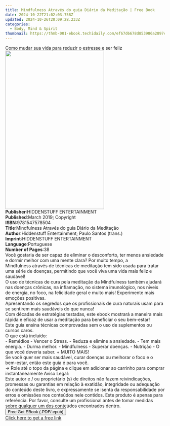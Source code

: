 ```yaml
---
title: Mindfulness Através do guia Diário da Meditação | Free Book
date: 2024-10-22T21:02:03.758Z
updated: 2024-10-26T20:09:28.233Z
categories:
  - Body, Mind & Spirit
thumbnail: https://thmb-001-ebook.techidaily.com/ef67d6678d853986a2897c74a0503c60a56f384bad283933a8666451d56714c1.jpg
---
```

<main id="book-container">
  <div class="flex flex-col">
    <div class="book-brief flex-1 py-6 px-4 sm:p-6 md:py-10 md:px-8">
      <!-- brief-->
      <div class="book-brief-main">
        Como mudar sua vida para reduzir o estresse e ser feliz
      </div>
    </div>
    <div
      class="book-meta-info flex-1 grid gap-4 col-start-1 col-end-3 row-start-1 sm:mb-6 sm:grid-cols-4 lg:gap-6 lg:col-start-2 lg:row-end-6 lg:row-span-6 lg:mb-0"
    >
      <div
        class="book-meta-info-left place-content-center mt-4 p-4 text-sm leading-6 col-start-2 col-span-2 dark:text-slate-400"
      >
        <img
          class="w-full h-500 object-cover rounded-lg sm:h-255 sm:col-span-2 lg:col-span-full"
          src="https://img-001-ebook.techidaily.com/722c618f49c0f70b664ea016ec6154c909acf3a44e603d2fb3f12f3802a87c7e.jpg"
          alt=""
          width="312"
          height="500"
        />
      </div>
      <div
        class="book-meta-info-right mt-2 col-start-1 row-start-2 col-span-3 self-center"
      >
        <!-- meta data  -->
        <div class="flex flex-col px-4 md:px-8">
          <div class="flex-1">
            <strong>Publisher</strong>:<span class="px-2"
              >HIDDENSTUFF ENTERTAINMENT</span
            >
          </div>
          <div class="flex-1">
            <strong>Published</strong>:<span class="px-2"
              >March 2019; Copyright</span
            >
          </div>
          <div class="flex-1">
            <strong>ISBN</strong>:<span class="px-2">9781547578504</span>
          </div>
          <div class="flex-1">
            <strong>Title</strong>:<span class="px-2"
              >Mindfulness Através do guia Diário da Meditação</span
            >
          </div>
          <div class="flex-1">
            <strong>Author</strong>:<span class="px-2"
              >Hiddenstuff Entertainment; Paulo Santos (trans.)</span
            >
          </div>
          <div class="flex-1">
            <strong>Imprint</strong>:<span class="px-2"
              >HIDDENSTUFF ENTERTAINMENT</span
            >
          </div>
          <div class="flex-1">
            <strong>Language</strong>:<span class="px-2">Portuguese</span>
          </div>
          <div class="flex-1">
            <strong>Number of Pages</strong>:<span class="px-2">38</span>
          </div>
        </div>
      </div>
    </div>
    <div class="book-description flex-1 py-6 px-4 sm:p-6 md:py-10 md:px-8">
      <div class="book-description-main">
        <div accordion-content="" id="description">
          Você gostaria de ser capaz de eliminar o desconforto, ter menos
          ansiedade e dormir melhor com uma mente clara?&nbsp;Por muito tempo, a
          Mindfulness&nbsp;através de técnicas de meditação tem sido usada para
          tratar uma série de doenças, permitindo que você viva uma vida mais
          feliz e saudável!<br />O uso de técnicas de cura pela meditação da
          Mindfulness&nbsp;também ajudará nas doenças crônicas, na inflamação,
          no sistema imunológico, nos níveis de energia, no foco, na felicidade
          geral e muito mais!&nbsp;Experimente mais emoções positivas.<br />Apresentando
          os segredos que os profissionais de cura naturais usam para se
          sentirem mais saudáveis ​​do que nunca!<br />Com décadas de
          estratégias testadas, este ebook mostrará a maneira mais rápida e
          eficaz de usar a meditação para beneficiar o seu bem-estar!<br />Este
          guia ensina técnicas comprovadas sem o uso de suplementos ou cursos
          caros.<br />O que está incluído:<br />- Remédios&nbsp;- Vencer o
          Stress.&nbsp;- Reduza e elimine a ansiedade.&nbsp;- Tem mais
          energia.&nbsp;- Durma melhor.&nbsp;- Mindfulness&nbsp;- Superar
          doenças.&nbsp;- Nutrição&nbsp;- O que você deveria saber.&nbsp;+ MUITO
          MAIS!<br />Se você quer ser mais saudável, curar doenças ou melhorar o
          foco e o bem-estar, então este guia é para você.<br />-&gt; Role até o
          topo da página e clique em adicionar ao carrinho para comprar
          instantaneamente Aviso Legal:&nbsp;<br />Este autor e / ou
          proprietário (s) de direitos não fazem reivindicações, promessas ou
          garantias em relação à exatidão, integridade ou adequação do conteúdo
          deste livro, e expressamente se isenta da responsabilidade por erros e
          omissões nos conteúdos nele contidos.&nbsp;Este produto é apenas para
          referência.&nbsp;Por favor, consulte um profissional antes de tomar
          medidas sobre qualquer um dos conteúdos encontrados dentro.<br />
        </div>
        <div class="accordion-fader"></div>
      </div>
    </div>
    <div class="book-excerpts flex-1 py-6 px-4 sm:p-6 md:py-10 md:px-8"></div>
    <div
      class="book-about-author flex-1 py-6 px-4 sm:p-6 md:py-10 md:px-8"
    ></div>
    <div class="book-free-get flex-1 py-6 px-4 sm:p-6 md:py-10 md:px-8">
      <button
        id="btn-free-get"
        class="bg-blue-500 hover:bg-blue-700 text-white font-bold py-2 px-4 rounded"
      >
        Free Get EBook (.PDF/.epub)
      </button>
      <div id="countdown-display" class="px-2 text-lg mt-2"></div>
      <a
        id="free-link"
        class="hidden bg-blue-500 hover:bg-blue-700 text-white font-bold py-2 px-4 rounded"
        href="https://www.ebooks.com/en-us/book/209661105/mindfulness-atrav-s-do-guia-di-rio-da-medita-o/hiddenstuff-entertainment/"
        target="_blank"
        >Click here to get a free link</a
      >
    </div>
    <script>
      let countdownTime = 0;
      let countdownInterval = null;
      document
        .getElementById('btn-free-get')
        .addEventListener('click', startCountdown);
      function startCountdown() {
        countdownTime = new Date().getTime() + 60000 * 3;
        countdownInterval = setInterval(updateCountdown, 1000);
        document.getElementById('btn-free-get').disabled = true;
        document
          .getElementById('btn-free-get')
          .classList.add('bg-gray-500', 'cursor-not-allowed');
      }
      function updateCountdown() {
        let currentTime = new Date().getTime();
        let timeLeft = countdownTime - currentTime;
        let secondsLeft = Math.floor(timeLeft / 1000);
        document.getElementById('countdown-display').innerHTML =
          `Remaining time: ${secondsLeft} seconds.`;
        if (secondsLeft <= 0) {
          clearInterval(countdownInterval);
          document.getElementById('btn-free-get').classList.add('hidden');
          document.getElementById('free-link').classList.remove('hidden');
          document.getElementById('countdown-display').innerHTML = '';
        }
      }
    </script>
  </div>
</main>

<ins class="adsbygoogle"
      style="display:block"
      data-ad-client="ca-pub-7571918770474297"
      data-ad-slot="8358498916"
      data-ad-format="auto"
      data-full-width-responsive="true"></ins>
    